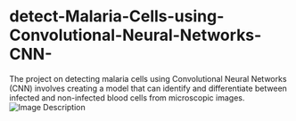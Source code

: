 # detect-Malaria-Cells-using-Convolutional-Neural-Networks-CNN-
The project on detecting malaria cells using Convolutional Neural Networks (CNN) involves creating a model that can identify and differentiate between infected and non-infected blood cells from microscopic images.
<img src="https://www.google.com/url?sa=i&url=https%3A%2F%2Fwww.sciencedirect.com%2Fscience%2Farticle%2Fpii%2FS0010482522004279&psig=AOvVaw16SbROWkiE13aAZu368L78&ust=1711892524800000&source=images&cd=vfe&opi=89978449&ved=0CBIQjRxqFwoTCLDQqt-OnIUDFQAAAAAdAAAAABAJ" alt="Image Description">
